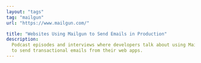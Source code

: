 ```yaml
---
layout: "tags"
tag: "mailgun"
url: "https://www.mailgun.com/"

title: "Websites Using Mailgun to Send Emails in Production"
description:
  Podcast episodes and interviews where developers talk about using Mailgun
  to send transactional emails from their web apps.
---
```

